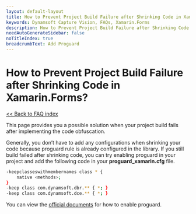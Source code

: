 ```yaml
---
layout: default-layout
title: How to Prevent Project Build Failure after Shrinking Code in Xamarin.Forms?
keywords: Dynamsoft Capture Vision, FAQs, Xamarin.Forms
description: How to Prevent Project Build Failure after Shrinking Code in Xamarin.Forms?
needAutoGenerateSidebar: false
noTitleIndex: true
breadcrumbText: Add Proguard
---
```


# How to Prevent Project Build Failure after Shrinking Code in Xamarin.Forms?

[<< Back to FAQ index](index.md)

This page provides you a possible solution when your project build fails after implementing the code obfuscation.

Generally, you don’t have to add any configurations when shrinking your code because proguard rule is already configured in the library. If you still build failed after shrinking code, you can try enabling proguard in your project and add the following code in your **proguard_xamarin.cfg** file.

```bash
-keepclasseswithmembernames class * {    
    native <methods>; 
}
-keep class com.dynamsoft.dbr.** { *; }
-keep class com.dynamsoft.dce.** { *; }
```

You can view the <a href="https://learn.microsoft.com/en-us/xamarin/android/deploy-test/release-prep/proguard?tabs=macos" target="_blank">official documents</a> for how to enable proguard.
